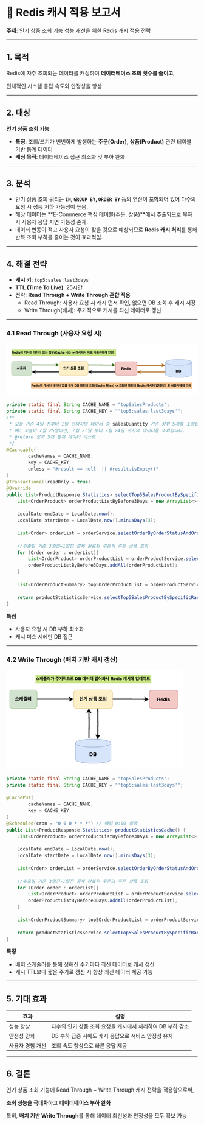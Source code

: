 # 📄 Redis 캐시 적용 보고서

**주제:** 인기 상품 조회 기능 성능 개선을 위한 Redis 캐시 적용 전략

---

## 1. 목적

Redis에 자주 조회되는 데이터를 캐싱하여 **데이터베이스 조회 횟수를 줄이고**,

전체적인 시스템 응답 속도와 안정성을 향상

---

## 2. 대상

**인기 상품 조회 기능**

- **특징**: 조회/쓰기가 빈번하게 발생하는 **주문(Order)**, **상품(Product)** 관련 테이블 기반 통계 데이터
- **캐싱 목적**: 데이터베이스 접근 최소화 및 부하 완화

---

## 3. 분석

- 인기 상품 조회 쿼리는 **`IN`, `GROUP BY`, `ORDER BY`** 등의 연산이 포함되어 있어 다수의 요청 시 성능 저하 가능성이 높음.
- 해당 데이터는 **E-Commerce 핵심 테이블(주문, 상품)**에서 추출되므로 부하 시 사용자 응답 지연 가능성 존재.
- 데이터 변동이 적고 사용자 요청이 잦을 것으로 예상되므로 **Redis 캐시 처리**를 통해 반복 조회 부하를 줄이는 것이 효과적임.

---

## 4. 해결 전략

- **캐시 키**: `top5:sales:last3days`
- **TTL (Time To Live)**: 25시간
- 전략: **Read Through + Write Through 혼합 적용**
    - Read Through: 사용자 요청 시 캐시 먼저 확인, 없으면 DB 조회 후 캐시 저장
    - Write Through(배치): 주기적으로 캐시를 최신 데이터로 갱신

---

### 4.1 Read Through (사용자 요청 시)
![read_throught.png](read_throught.png)

```java
private static final String CACHE_NAME = "topSalesProducts";
private static final String CACHE_KEY = "'top5:sales:last3days'";
/**
 * 오늘 기준 4일 전부터 1일 전까지의 데이터 중 salesQuantity 기준 상위 5개를 조회합니다.
 * 예: 오늘이 7월 25일이면, 7월 21일 부터 7월 24일 까지의 데이터를 조회합니다.
 * @return 상위 5개 통계 데이터 리스트
 */
@Cacheable(
        cacheNames = CACHE_NAME,
        key = CACHE_KEY,
        unless = "#result == null  || #result.isEmpty()"
)
@Transactional(readOnly = true)
@Override
public List<ProductResponse.Statistics> selectTop5SalesProductBySpecificRange() {
    List<OrderProduct> orderProductListByBefore3Days = new ArrayList<>();

    LocalDate endDate = LocalDate.now();
    LocalDate startDate = LocalDate.now().minusDays(3);

    List<Order> orderList = orderService.selectOrderByOrderStatusAndOrderDateBetween("complete_payment", startDate, endDate);

    //추출일 기준 3일전~1일전 결제 완료된 주문의 주문 상품 조회
    for (Order order : orderList){
        List<OrderProduct> orderProductList = orderProductService.selectOrderProductsByOrderIdOrderByProductOptionIdAsc(order.getOrderId());
        orderProductListByBefore3Days.addAll(orderProductList);
    }

    List<OrderProductSummary> top5OrderProductList = orderProductService.getTop5OrderProduct(orderProductListByBefore3Days);

    return productStatisticsService.selectTop5SalesProductBySpecificRange(top5OrderProductList);
}
```

**특징**

- 사용자 요청 시 DB 부하 최소화
- 캐시 미스 시에만 DB 접근

---

### 4.2 Write Through (배치 기반 캐시 갱신)
![write_throught.png](write_throught.png)

```java
private static final String CACHE_NAME = "topSalesProducts";
private static final String CACHE_KEY = "'top5:sales:last3days'";

@CachePut(
        cacheNames = CACHE_NAME,
        key = CACHE_KEY
)
@Scheduled(cron = "0 0 0 * * *") // 매일 0:00 실행
public List<ProductResponse.Statistics> productStatisticsCache() {
    List<OrderProduct> orderProductListByBefore3Days = new ArrayList<>();

    LocalDate endDate = LocalDate.now();
    LocalDate startDate = LocalDate.now().minusDays(3);

    List<Order> orderList = orderService.selectOrderByOrderStatusAndOrderDateBetween("complete_payment", startDate, endDate);

    //추출일 기준 3일전~1일전 결제 완료된 주문의 주문 상품 조회
    for (Order order : orderList){
        List<OrderProduct> orderProductList = orderProductService.selectOrderProductsByOrderIdOrderByProductOptionIdAsc(order.getOrderId());
        orderProductListByBefore3Days.addAll(orderProductList);
    }

    List<OrderProductSummary> top5OrderProductList = orderProductService.getTop5OrderProduct(orderProductListByBefore3Days);

    return productStatisticsService.selectTop5SalesProductBySpecificRange(top5OrderProductList);
}
```

**특징**

- 배치 스케줄러를 통해 정해진 주기마다 최신 데이터로 캐시 갱신
- 캐시 TTL보다 짧은 주기로 갱신 시 항상 최신 데이터 제공 가능

---

## 5. 기대 효과

| 효과 | 설명 |
| --- | --- |
| 성능 향상 | 다수의 인기 상품 조회 요청을 캐시에서 처리하여 DB 부하 감소 |
| 안정성 강화 | DB 부하 급증 시에도 캐시 응답으로 서비스 안정성 유지 |
| 사용자 경험 개선 | 조회 속도 향상으로 빠른 응답 제공 |

---

## 6. 결론

인기 상품 조회 기능에 Read Through + Write Through 캐시 전략을 적용함으로써,

**조회 성능을 극대화**하고 **데이터베이스 부하 완화**

특히, **배치 기반 Write Through**를 통해 데이터 최신성과 안정성을 모두 확보 가능